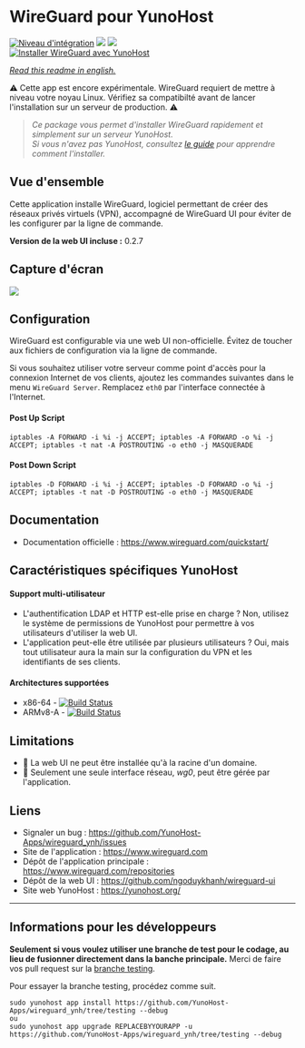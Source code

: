 # WireGuard pour YunoHost

[![Niveau d'intégration](https://dash.yunohost.org/integration/wireguard.svg)](https://dash.yunohost.org/appci/app/wireguard) ![](https://ci-apps.yunohost.org/ci/badges/wireguard.status.svg) ![](https://ci-apps.yunohost.org/ci/badges/wireguard.maintain.svg)  
[![Installer WireGuard avec YunoHost](https://install-app.yunohost.org/install-with-yunohost.png)](https://install-app.yunohost.org/?app=wireguard)

*[Read this readme in english.](./README.md)* 

:warning: Cette app est encore expérimentale. WireGuard requiert de mettre à niveau votre noyau Linux. Vérifiez sa compatibilté avant de lancer l'installation sur un serveur de production. :warning:

> *Ce package vous permet d'installer WireGuard rapidement et simplement sur un serveur YunoHost.  
Si vous n'avez pas YunoHost, consultez [le guide](https://yunohost.org/#/install) pour apprendre comment l'installer.*

## Vue d'ensemble
Cette application installe WireGuard, logiciel permettant de créer des réseaux privés virtuels (VPN), accompagné de WireGuard UI pour éviter de les configurer par la ligne de commande.

**Version de la web UI incluse :** 0.2.7

## Capture d'écran

![](https://user-images.githubusercontent.com/6447444/80270680-76adf980-86e4-11ea-8ca1-9237f0dfa249.png)

## Configuration

WireGuard est configurable via une web UI non-officielle. Évitez de toucher aux fichiers de configuration via la ligne de commande.

Si vous souhaitez utiliser votre serveur comme point d'accès pour la connexion Internet de vos clients, ajoutez les commandes suivantes dans le menu `WireGuard Server`.
Remplacez `eth0` par l'interface connectée à l'Internet.

#### Post Up Script
```
iptables -A FORWARD -i %i -j ACCEPT; iptables -A FORWARD -o %i -j ACCEPT; iptables -t nat -A POSTROUTING -o eth0 -j MASQUERADE
```

#### Post Down Script
```
iptables -D FORWARD -i %i -j ACCEPT; iptables -D FORWARD -o %i -j ACCEPT; iptables -t nat -D POSTROUTING -o eth0 -j MASQUERADE
```

## Documentation

 * Documentation officielle : https://www.wireguard.com/quickstart/
<!-- * Documentation YunoHost : -->

## Caractéristiques spécifiques YunoHost

#### Support multi-utilisateur

* L'authentification LDAP et HTTP est-elle prise en charge ? Non, utilisez le système de permissions de YunoHost pour permettre à vos utilisateurs d'utiliser la web UI.
* L'application peut-elle être utilisée par plusieurs utilisateurs ? Oui, mais tout utilisateur aura la main sur la configuration du VPN et les identifiants de ses clients.

#### Architectures supportées

* x86-64 - [![Build Status](https://ci-apps.yunohost.org/ci/logs/wireguard%20%28Apps%29.svg)](https://ci-apps.yunohost.org/ci/apps/wireguard/)
* ARMv8-A - [![Build Status](https://ci-apps-arm.yunohost.org/ci/logs/wireguard%20%28Apps%29.svg)](https://ci-apps-arm.yunohost.org/ci/apps/wireguard/)

## Limitations

* :construction: La web UI ne peut être installée qu'à la racine d'un domaine.
* :construction: Seulement une seule interface réseau, *wg0*, peut être gérée par l'application.

## Liens

 * Signaler un bug : https://github.com/YunoHost-Apps/wireguard_ynh/issues
 * Site de l'application : https://www.wireguard.com
 * Dépôt de l'application principale : https://www.wireguard.com/repositories
 * Dépôt de la web UI : https://github.com/ngoduykhanh/wireguard-ui
 * Site web YunoHost : https://yunohost.org/

---

Informations pour les développeurs
----------------

**Seulement si vous voulez utiliser une branche de test pour le codage, au lieu de fusionner directement dans la banche principale.**
Merci de faire vos pull request sur la [branche testing](https://github.com/YunoHost-Apps/wireguard_ynh/tree/testing).

Pour essayer la branche testing, procédez comme suit.
```
sudo yunohost app install https://github.com/YunoHost-Apps/wireguard_ynh/tree/testing --debug
ou
sudo yunohost app upgrade REPLACEBYYOURAPP -u https://github.com/YunoHost-Apps/wireguard_ynh/tree/testing --debug
```
